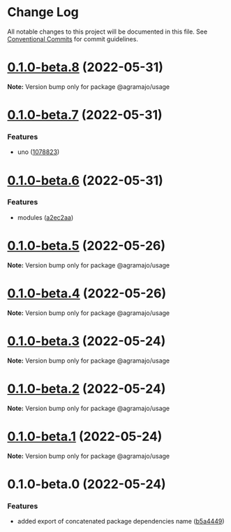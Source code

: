 # Change Log

All notable changes to this project will be documented in this file.
See [Conventional Commits](https://conventionalcommits.org) for commit guidelines.

# [0.1.0-beta.8](https://github.com/agramajo/test/compare/@agramajo/usage@0.1.0-beta.7...@agramajo/usage@0.1.0-beta.8) (2022-05-31)

**Note:** Version bump only for package @agramajo/usage





# [0.1.0-beta.7](https://github.com/agramajo/test/compare/@agramajo/usage@0.1.0-beta.6...@agramajo/usage@0.1.0-beta.7) (2022-05-31)


### Features

* uno ([1078823](https://github.com/agramajo/test/commit/107882317d231b9263049c5d0274e332d633a66f))





# [0.1.0-beta.6](https://github.com/agramajo/test/compare/@agramajo/usage@0.1.0-beta.5...@agramajo/usage@0.1.0-beta.6) (2022-05-31)


### Features

* modules ([a2ec2aa](https://github.com/agramajo/test/commit/a2ec2aa32486f8adda24781b66aa0e517e5b2d83))





# [0.1.0-beta.5](https://github.com/agramajo/test/compare/@agramajo/usage@0.1.0-beta.4...@agramajo/usage@0.1.0-beta.5) (2022-05-26)

**Note:** Version bump only for package @agramajo/usage





# [0.1.0-beta.4](https://github.com/agramajo/test/compare/@agramajo/usage@0.1.0-beta.3...@agramajo/usage@0.1.0-beta.4) (2022-05-26)

**Note:** Version bump only for package @agramajo/usage





# [0.1.0-beta.3](https://github.com/agramajo/test/compare/@agramajo/usage@0.1.0-beta.2...@agramajo/usage@0.1.0-beta.3) (2022-05-24)

**Note:** Version bump only for package @agramajo/usage





# [0.1.0-beta.2](https://github.com/agramajo/test/compare/@agramajo/usage@0.1.0-beta.1...@agramajo/usage@0.1.0-beta.2) (2022-05-24)

**Note:** Version bump only for package @agramajo/usage





# [0.1.0-beta.1](https://github.com/agramajo/test/compare/@agramajo/usage@0.1.0-beta.0...@agramajo/usage@0.1.0-beta.1) (2022-05-24)

**Note:** Version bump only for package @agramajo/usage





# 0.1.0-beta.0 (2022-05-24)


### Features

* added export of concatenated package dependencies name ([b5a4449](https://github.com/agramajo/test/commit/b5a444923bcb7388e05bdf24e12d83b56a6c961a))

